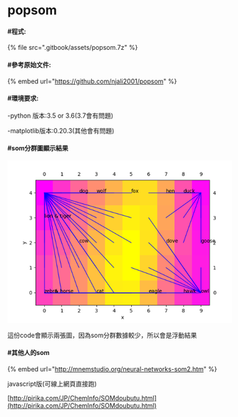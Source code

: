 # popsom

#### \#程式:

{% file src=".gitbook/assets/popsom.7z" %}

#### \#參考原始文件:

{% embed url="https://github.com/njali2001/popsom" %}

#### \#環境要求:

-python 版本:3.5 or 3.6\(3.7會有問題\)

-matplotlib版本:0.20.3\(其他會有問題\)

#### \#som分群圖顯示結果

![](.gitbook/assets/figure_1.png)

這份code會顯示兩張圖，因為som分群數據較少，所以會是浮動結果

#### \#其他人的som

{% embed url="http://mnemstudio.org/neural-networks-som2.htm" %}

javascript版\(可線上網頁直接跑\)

[http://pirika.com/JP/ChemInfo/SOMdoubutu.html](http://pirika.com/JP/ChemInfo/SOMdoubutu.html)



